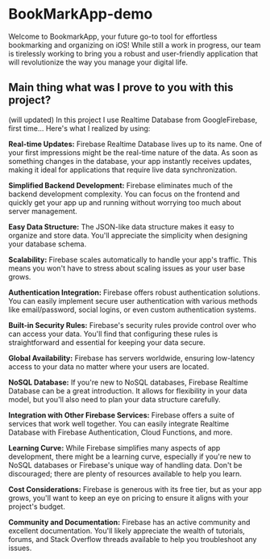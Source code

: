 # BookMarkApp-demo


Welcome to BookmarkApp, your future go-to tool for effortless bookmarking and organizing on iOS! While still a work in progress, our team is tirelessly working to bring you a robust and user-friendly application that will revolutionize the way you manage your digital life.

## Main thing what was I prove to you with this project? 
(will updated)
In this project I use Realtime Database from GoogleFirebase, first time... Here's what I realized by using: 

**Real-time Updates:** Firebase Realtime Database lives up to its name. One of your first impressions might be the real-time nature of the data. As soon as something changes in the database, your app instantly receives updates, making it ideal for applications that require live data synchronization.

**Simplified Backend Development:** Firebase eliminates much of the backend development complexity. You can focus on the frontend and quickly get your app up and running without worrying too much about server management.

**Easy Data Structure:** The JSON-like data structure makes it easy to organize and store data. You'll appreciate the simplicity when designing your database schema.

**Scalability:** Firebase scales automatically to handle your app's traffic. This means you won't have to stress about scaling issues as your user base grows.

**Authentication Integration:** Firebase offers robust authentication solutions. You can easily implement secure user authentication with various methods like email/password, social logins, or even custom authentication systems.

**Built-in Security Rules:** Firebase's security rules provide control over who can access your data. You'll find that configuring these rules is straightforward and essential for keeping your data secure.

**Global Availability:** Firebase has servers worldwide, ensuring low-latency access to your data no matter where your users are located.

**NoSQL Database:** If you're new to NoSQL databases, Firebase Realtime Database can be a great introduction. It allows for flexibility in your data model, but you'll also need to plan your data structure carefully.

**Integration with Other Firebase Services:** Firebase offers a suite of services that work well together. You can easily integrate Realtime Database with Firebase Authentication, Cloud Functions, and more.

**Learning Curve:** While Firebase simplifies many aspects of app development, there might be a learning curve, especially if you're new to NoSQL databases or Firebase's unique way of handling data. Don't be discouraged; there are plenty of resources available to help you learn.

**Cost Considerations:** Firebase is generous with its free tier, but as your app grows, you'll want to keep an eye on pricing to ensure it aligns with your project's budget.

**Community and Documentation:** Firebase has an active community and excellent documentation. You'll likely appreciate the wealth of tutorials, forums, and Stack Overflow threads available to help you troubleshoot any issues.
